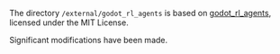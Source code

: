 The directory `/external/godot_rl_agents` is based on [godot_rl_agents](https://github.com/edbeeching/godot_rl_agents), licensed under the MIT License.  

Significant modifications have been made.